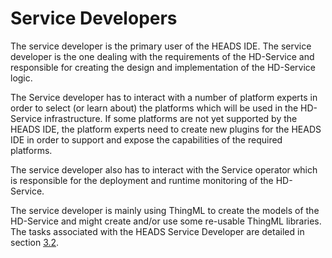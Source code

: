 # Service Developers

The service developer is the primary user of the HEADS IDE. The service developer is the one dealing with the requirements of the HD-Service and responsible for creating the design and implementation of the HD-Service logic.

The Service developer has to interact with a number of platform experts in order to select (or learn about) the platforms which will be used in the HD-Service infrastructure.
If some platforms are not yet supported by the HEADS IDE, the platform experts need to create new plugins for the HEADS IDE in order to support and expose the capabilities of the required platforms.

The service developer also has to interact with the Service operator which is responsible for the deployment and runtime monitoring of the HD-Service.

The service developer is mainly using ThingML to create the models of the HD-Service and might create and/or use some re-usable ThingML libraries. The tasks associated with the HEADS Service Developer are detailed in section [3.2](https://heads-project.github.io/methodology/heads_methodology/for_service_developers.html).
